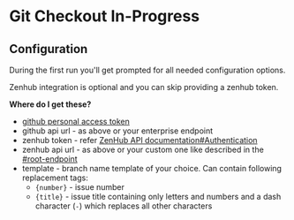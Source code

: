 # Git Checkout In-Progress

## Configuration

During the first run you'll get prompted for all needed configuration options.

Zenhub integration is optional and you can skip providing a zenhub token.

**Where do I get these?**

- [github personal access token](https://docs.github.com/en/authentication/keeping-your-account-and-data-secure/creating-a-personal-access-token)
- github api url - as above or your enterprise endpoint
- zenhub token - refer [ZenHub API documentation#Authentication](https://github.com/ZenHubIO/API#authentication)
- zenhub api url - as above or your custom one like described in the [#root-endpoint](https://github.com/ZenHubIO/API#root-endpoint)
- template - branch name template of your choice. Can contain following replacement tags:
  - `{number}` - issue number
  - `{title}` - issue title containing only letters and numbers and a dash character (`-`) which replaces all other characters
